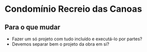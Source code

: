 # Condomínio Recreio das Canoas
  
## Para o que mudar

- Fazer um só projeto com tudo incluído e executá-lo por partes?
- Devemos separar bem o projeto da obra em si?
